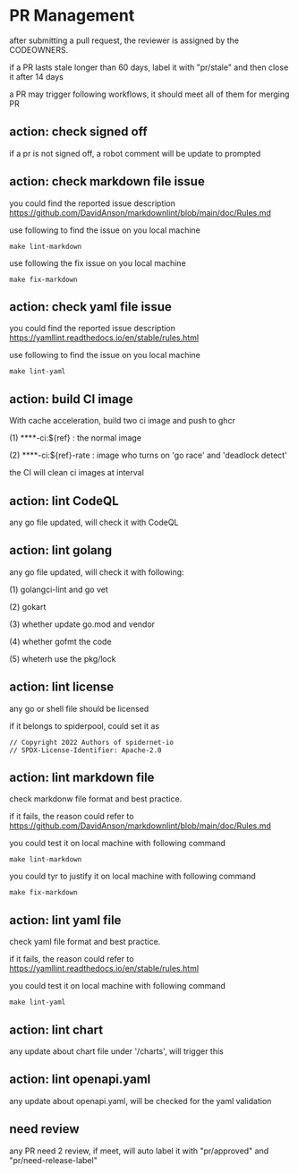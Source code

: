 # PR Management

after submitting a pull request, the reviewer is assigned by the CODEOWNERS.

if a PR lasts stale longer than 60 days, label it with "pr/stale" and then close it after 14 days

a PR may trigger following workflows, it should meet all of them for merging PR

## action: check signed off

if a pr is not signed off, a robot comment will be update to prompted

## action: check markdown file issue

you could find the reported issue description <https://github.com/DavidAnson/markdownlint/blob/main/doc/Rules.md>

use following to find the issue on you local machine

```
make lint-markdown
```

use following the fix issue on you local machine

```
make fix-markdown
```

## action: check yaml file issue

you could find the reported issue description <https://yamllint.readthedocs.io/en/stable/rules.html>

use following to find the issue on you local machine

```
make lint-yaml
```

## action: build CI image

With cache acceleration, build two ci image and push to ghcr

(1) ****-ci:${ref} : the normal image

(2) ****-ci:${ref}-rate : image who turns on 'go race' and 'deadlock detect'

the CI will clean ci images at interval

## action: lint CodeQL

any go file updated, will check it with CodeQL

## action: lint golang

any go file updated, will check it with following:

(1) golangci-lint and go vet

(2) gokart

(3) whether update go.mod and vendor

(4) whether gofmt the code

(5) wheterh use the pkg/lock

## action: lint license

any go or shell file should be licensed

if it belongs to spiderpool, could set it as

```
// Copyright 2022 Authors of spidernet-io
// SPDX-License-Identifier: Apache-2.0
```

## action: lint markdown file

check markdonw file format and best practice.

if it fails, the reason could refer to <https://github.com/DavidAnson/markdownlint/blob/main/doc/Rules.md>

you could test it on local machine with following command

```
make lint-markdown
```

you could tyr to justify it on local machine with following command

```
make fix-markdown
```

## action: lint yaml file

check yaml file format and best practice.

if it fails, the reason could refer to <https://yamllint.readthedocs.io/en/stable/rules.html>

you could test it on local machine with following command

```
make lint-yaml
```

## action: lint chart

any update about chart file under '/charts', will trigger this

## action: lint openapi.yaml

any update about openapi.yaml, will be checked for the yaml validation

## need review

any PR need 2 review, if meet, will auto label it with "pr/approved" and "pr/need-release-label"
